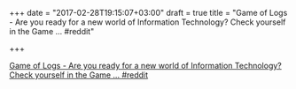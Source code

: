 +++
date = "2017-02-28T19:15:07+03:00"
draft = true
title = "Game of Logs - Are you ready for a new world of Information Technology? Check yourself in the Game …  #reddit"

+++

<p><a href="https://t.co/eqlIWjQd6x">Game of Logs - Are you ready for a new world of Information Technology? Check yourself in the Game …  #reddit</a></p>
